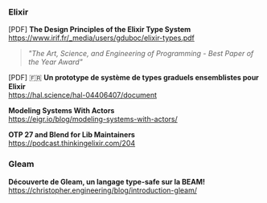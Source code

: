 ### Elixir

[PDF] **The Design Principles of the Elixir Type System**  
https://www.irif.fr/_media/users/gduboc/elixir-types.pdf

> _"The Art, Science, and Engineering of Programming - Best Paper of the Year
> Award"_

[PDF] 🇫🇷 **Un prototype de système de types graduels ensemblistes pour Elixir**  
https://hal.science/hal-04406407/document

**Modeling Systems With Actors**  
https://eigr.io/blog/modeling-systems-with-actors/

**OTP 27 and Blend for Lib Maintainers**  
https://podcast.thinkingelixir.com/204

### Gleam

**Découverte de Gleam, un langage type-safe sur la BEAM!**  
https://christopher.engineering/blog/introduction-gleam/
